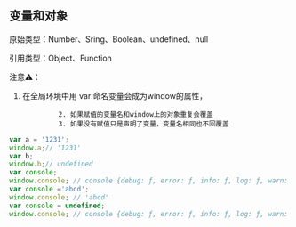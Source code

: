 ## 变量和对象

原始类型：Number、Sring、Boolean、undefined、null

引用类型：Object、Function 



注意⚠️：

1. 在全局环境中用 var 命名变量会成为window的属性，

			    2. 如果赋值的变量名和window上的对象重复会覆盖
   			    3. 如果没有赋值只是声明了变量，变量名相同也不回覆盖

```js
var a = '1231';
window.a;// '1231'
var b;
window.b;// undefined
var console;
window.console; // console {debug: ƒ, error: ƒ, info: ƒ, log: ƒ, warn: ƒ, …}
var console ='abcd';
window.console; // 'abcd'
var console = undefined;
window.console; // console {debug: ƒ, error: ƒ, info: ƒ, log: ƒ, warn: ƒ, …}
```



